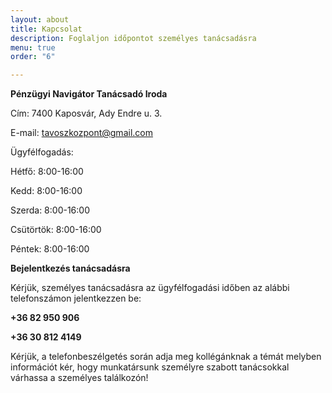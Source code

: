 ```yaml
---
layout: about
title: Kapcsolat
description: Foglaljon időpontot személyes tanácsadásra
menu: true
order: "6"

---
```

**Pénzügyi Navigátor Tanácsadó Iroda**

Cím: 7400 Kaposvár, Ady Endre u. 3.

E-mail: tavoszkozpont@gmail.com

Ügyfélfogadás:

Hétfő: 8:00-16:00

Kedd: 8:00-16:00

Szerda: 8:00-16:00

Csütörtök: 8:00-16:00

Péntek: 8:00-16:00

**Bejelentkezés tanácsadásra**

Kérjük, személyes tanácsadásra az ügyfélfogadási időben az alábbi telefonszámon jelentkezzen be:

**+36 82 950 906**

**+36 30 812 4149**

Kérjük, a telefonbeszélgetés során adja meg kollégánknak a témát melyben információt kér, hogy munkatársunk személyre szabott tanácsokkal várhassa a személyes találkozón!